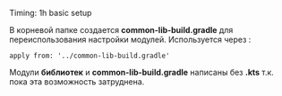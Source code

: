 Timing:
1h basic setup

В корневой папке создается **common-lib-build.gradle** для переиспользования настройки модулей. 
Используется через :

```
apply from: '../common-lib-build.gradle'
```



Модули **библиотек** и **common-lib-build.gradle** написаны без **.kts** т.к. пока эта возможность затруднена.
